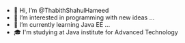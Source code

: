 - 👋 Hi, I’m @ThabithShahulHameed
- 👀 I’m interested in programming with new ideas ...
- 🌱 I’m currently learning Java EE ...
- 🎓 I'm studying at Java institute for Advanced Technology 

<!---
Thabith2001/Thabith2001 is a ✨ special ✨ repository because its `README.md` (this file) appears on your GitHub profile.
You can click the Preview link to take a look at your changes.
--->
